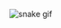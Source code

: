 ![snake gif](https://github.com/your-user-name/your-user-name/blob/output/github-contribution-grid-snake.svg)
